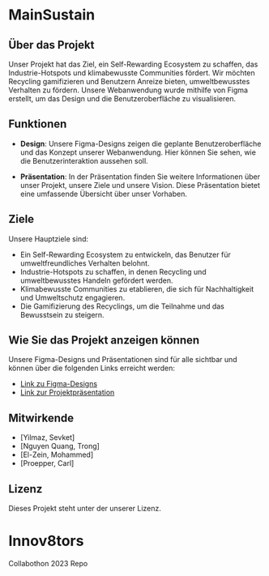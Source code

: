 # MainSustain

## Über das Projekt

Unser Projekt hat das Ziel, ein Self-Rewarding Ecosystem zu schaffen, das Industrie-Hotspots und klimabewusste Communities fördert. Wir möchten Recycling gamifizieren und Benutzern Anreize bieten, umweltbewusstes Verhalten zu fördern. Unsere Webanwendung wurde mithilfe von Figma erstellt, um das Design und die Benutzeroberfläche zu visualisieren.

## Funktionen

- **Design**: Unsere Figma-Designs zeigen die geplante Benutzeroberfläche und das Konzept unserer Webanwendung. Hier können Sie sehen, wie die Benutzerinteraktion aussehen soll.

- **Präsentation**: In der Präsentation finden Sie weitere Informationen über unser Projekt, unsere Ziele und unsere Vision. Diese Präsentation bietet eine umfassende Übersicht über unser Vorhaben.

## Ziele

Unsere Hauptziele sind:
- Ein Self-Rewarding Ecosystem zu entwickeln, das Benutzer für umweltfreundliches Verhalten belohnt.
- Industrie-Hotspots zu schaffen, in denen Recycling und umweltbewusstes Handeln gefördert werden.
- Klimabewusste Communities zu etablieren, die sich für Nachhaltigkeit und Umweltschutz engagieren.
- Die Gamifizierung des Recyclings, um die Teilnahme und das Bewusstsein zu steigern.

## Wie Sie das Projekt anzeigen können

Unsere Figma-Designs und Präsentationen sind für alle sichtbar und können über die folgenden Links erreicht werden:

- [Link zu Figma-Designs](https://www.figma.com/file/o0zR0NVKwT60hRpOzGT1Nc/MainSustain?type=design&node-id=38%3A683&mode=design&t=Hxx4pR2fTgz5fmPY-1)
- [Link zur Projektpräsentation](LINK)

## Mitwirkende

- [Yilmaz, Sevket]
- [Nguyen Quang, Trong]
- [El-Zein, Mohammed]
- [Proepper, Carl]

## Lizenz

Dieses Projekt steht unter der unserer Lizenz.

# Innov8tors
Collabothon 2023 Repo
